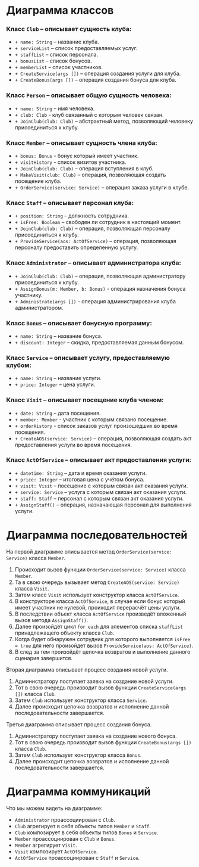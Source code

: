 # Диаграмма классов

### Класс `Club` – описывает сущность клуба:
- `+ name: String` – название клуба.
- `+ serviceList` – список предоставляемых услуг.
- `+ staffList` – список персонала.
- `+ bonusList` – список бонусов.
- `+ memberList` – список участников.
- `+ CreateService(args [])` – операция создания услуги для клуба.
- `+ CreateBonus(args [])` – операция создания бонуса для клуба.

### Класс `Person` – описывает общую сущность человека:
- `+ name: String` – имя человека.
- `+ club: Club` - клуб связанный с которым человек связан.
- `+ JoinClub(club: Club)` – абстрактный метод, позволяющий человеку присоединиться к клубу.

### Класс `Member` – описывает сущность члена клуба:
- `+ bonus: Bonus` - бонус который имеет участник.
- `+ visitHistory` - список визитов участника.
- `+ JoinClub(club: Club)` – операция вступления в клуб.
- `+ MakeVisit(club: Club)` – операция, позволяющая создать посещение клуба.
- `+ OrderService(service: Service)` – операция заказа услуги в клубе.

### Класс `Staff` – описывает персонал клуба:
- `+ position: String` – должность сотрудника.
- `+ isFree: Boolean` – свободен ли сотрудник в настоящий момент.
- `+ JoinClub(club: Club)` – операция, позволяющая персоналу присоединиться к клубу.
- `+ ProvideService(aos: ActOfService)` – операция, позволяющая персоналу предоставить определенную услугу.

### Класс `Administrator` – описывает администратора клуба:
- `+ JoinClub(club: Club)` – операция, позволяющая администратору присоединиться к клубу.
- `+ AssignBonus(m: Member, b: Bonus)` - операция назначения бонуса участнику.
- `+ Administrate(args [])` - операция администрирования клуба администратором.

### Класс `Bonus` – описывает бонусную программу:
- `+ name: String` – название бонуса.
- `+ discount: Integer` – скидка, предоставляемая данным бонусом.

### Класс `Service` – описывает услугу, предоставляемую клубом:
- `+ name: String` – название услуги.
- `+ price: Integer` – цена услуги.

### Класс `Visit` – описывает посещение клуба членом:
- `+ date: String` – дата посещения.
- `+ member: Member` - участник с которым связано посещение.
- `+ orderHistory` - список заказов услуг произошедших во время посещения.
- `+ CreateAOS(service: Service)` – операция, позволяющая создать акт предоставления услуги во время посещения.

### Класс `ActOfService` – описывает акт предоставления услуги:
- `+ datetime: String` – дата и время оказания услуги.
- `+ price: Integer` – итоговая цена с учётом бонуса.
- `+ visit: Visit` – посещение с которым связан акт оказания услуги.
- `+ service: Service` – услуга с которым связан акт оказания услуги.
- `+ staff: Staff` – персонал с которым связан акт оказания услуги.
- `+ AssignStaff()` – операция, назначающая персонал для выполнения услуги.


# Диаграмма последовательностей
На первой диаграмме описывается метод `OrderService(service: Service)` класса `Member`.

1. Происходит вызов функции `OrderService(service: Service)` класса `Member`.
2. Та в свою очередь вызывает метод `CreateAOS(service: Service)` класса `Visit`.
3. Затем класс `Visit` использует конструктор класса `ActOfService`.
4. В конструкторе класса `ActOfService`, в случае если бонус который имеет участник не нулевой, проиходит перерасчёт цены услуги.
5. В последствии объект класса `ActOfService` произведёт вложенный вызов метода `AssignStaff()`.
6. Далее произойдёт цикл `for each` для элементов списка `staffList` принадлежащего объекту класса `Club`.
7. Когда будет обнаружен сотрудник для которого выполняется `isFree = true` для него произойдет вызов `ProvideService(aos: ActOfService)`.
8. В след за тем произойдёт цепочка возвратов и выполнение данного сценария завершится.

Вторая диаграмма описывает процесс создания новой услуги.

1. Администратору поступает заявка на создание новой услуги.
2. Тот в свою очередь производит вызов функции `CreateService(args [])` класса `Club`.
3. Затем `Club` использует конструктор класса `Service`.
4. Далее происходит цепочка возвратов и исполнение данной последовательности завершается.

Третья диаграмма описывает процесс создания бонуса.

1. Администратору поступает заявка на создание нового бонуса.
2. Тот в свою очередь производит вызов функции `CreateBonus(args [])` класса `Club`.
3. Затем `Club` использует конструктор класса `Bonus`.
4. Далее происходит цепочка возвратов и исполнение данной последовательности завершается.

# Диаграмма коммуникаций
Что мы можем видеть на диаграмме:
- `Administrator` проассоциирован с `Club`.
- `Club` агрегирует в себя объекты типов `Member` и `Staff`.
- `Club` композирует в себя объекты типов `Bonus` и `Service`.
- `Member` проассоциирован с `Club` и `Bonus`.
- `Member` агрегирует `Visit`.
- `Visit` композирует `ActOfService`.
- `ActOfService` проассоциирован с `Staff` и `Service`.
